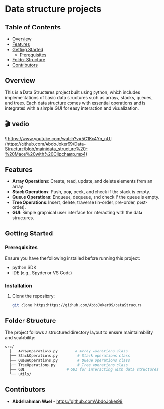 # Data structure projects

## Table of Contents
- [Overview](#overview)
- [Features](#features)
- [Getting Started](#getting-started)
  - [Prerequisites](#prerequisites)
- [Folder Structure](#folder-structure)
- [Contributors](#contributors)

## Overview
This is a Data Structures project built using python, which includes implementations of basic data structures such as arrays, stacks, queues, and trees. Each data structure comes with essential operations and is integrated with a simple GUI for easy interaction and visualization.

## 🎬 vedio
![https://www.youtube.com/watch?v=5C1Ko4Yn_nU](https://github.com/AbdoJoker99/Data-Structure/blob/main/data_structure%20-%20Made%20with%20Clipchamp.mp4)
&nbsp;

## Features
- **Array Operations**: Create, read, update, and delete elements from an array.
- **Stack Operations**: Push, pop, peek, and check if the stack is empty.
- **Queue Operations**: Enqueue, dequeue, and check if the queue is empty.
- **Tree Operations**: Insert, delete, traverse (in-order, pre-order, post-order).
- **GUI**: Simple graphical user interface for interacting with the data structures.

## Getting Started

### Prerequisites
Ensure you have the following installed before running this project:
- python SDK
- IDE (e.g., Spyder or VS Code)

### Installation
1. Clone the repository:
   ```bash
   git clone https:https://github.com/AbdoJoker99/dataStrucure

## Folder Structure

The project follows a structured directory layout to ensure maintainability and scalability:

```bash
src/
  ├── ArrayOperations.py        # Array operations class
  ├── StackOperations.py         # Stack operations class
  ├── QueueOperations.py         # Queue operations class
  ├── TreeOperations.py          # Tree operations class
  ├── GUI                   # GUI for interacting with data structures
  └── utils/           
```

## Contributors

- **Abdelrahman Wael** - https://github.com/AbdoJoker99

